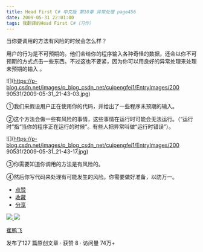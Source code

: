 ```yaml
---
title: Head First C# 中文版 第10章 异常处理 page456
date: 2009-05-31 22:01:00
tags: 我翻译的Head First C#（习作）
---
```

当你要调用的方法有风险的时候会怎么样？

  

用户的行为是不可预期的。他们会给你的程序输入各种奇怪的数据，还会以你不可预期的方式点击一些东西。不过这也不要紧，因为你可以用良好的异常处理来处理未预期的输入
。

![](https://p-blog.csdn.net/images/p_blog_csdn_net/cuipengfei1/EntryImages/200
90531/2009-05-31_21-43-03.jpg)

①我们来假设用户正在使用你的代码，并给出了一些程序未预期的输入。

  

②这个方法会做一些有风险的事情，这些事情在运行时可能会无法运行。（“运行时”指“当你的程序正在运行的时候”。有些人把异常叫做“运行时错误”）。

  

![](https://p-blog.csdn.net/images/p_blog_csdn_net/cuipengfei1/EntryImages/200
90531/2009-05-31_21-43-17.jpg)

③你需要知道你调用的方法是有风险的。

  

④然后你写代码来处理有可能发生的风险。你需要做好准备，以防万一。

  * [ 点赞  ](javascript:;)
  * [ 收藏  ](javascript:;)
  * [ 分享 ](javascript:;)

[ ![](https://profile.csdnimg.cn/5/2/5/3_cuipengfei1)
![](https://g.csdnimg.cn/static/user-reg-year/1x/11.png)
](https://blog.csdn.net/cuipengfei1)

[ 崔鹏飞 ](https://blog.csdn.net/cuipengfei1)

发布了127 篇原创文章  ·  获赞 8  ·  访问量 74万+


